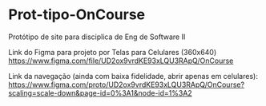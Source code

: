 # Prot-tipo-OnCourse
Protótipo de site para disciplica de Eng de Software II

Link do Figma para projeto por Telas  para  Celulares (360x640)
https://www.figma.com/file/UD2ox9vrdKE93xLQU3RApQ/OnCourse

Link  da navegação (ainda  com baixa fidelidade, abrir apenas em celulares):
https://www.figma.com/proto/UD2ox9vrdKE93xLQU3RApQ/OnCourse?scaling=scale-down&page-id=0%3A1&node-id=1%3A2
